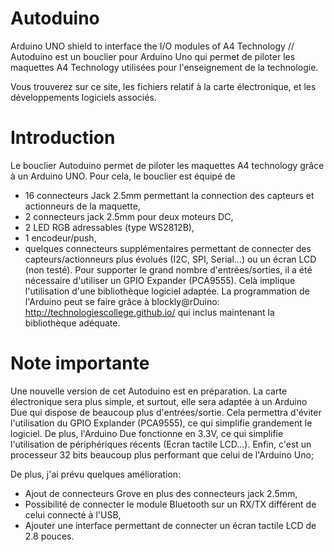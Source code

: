 # Autoduino

Arduino UNO shield to interface the I/O modules of A4 Technology // Autoduino est un bouclier pour Arduino Uno qui permet de piloter les maquettes A4 Technology utilisées pour l'enseignement de la technologie.


Vous trouverez sur ce site, les fichiers relatif à la carte électronique, et les développements logiciels associés.

# Introduction
Le bouclier Autoduino permet de piloter les maquettes A4 technology grâce à un Arduino UNO. Pour cela, le bouclier est équipé de 
- 16 connecteurs Jack 2.5mm permettant la connection des capteurs et actionneurs de la maquette,
- 2 connecteurs jack 2.5mm pour deux moteurs DC,
- 2 LED RGB adressables (type WS2812B),
- 1 encodeur/push,
- quelques connecteurs supplémentaires permettant de connecter des capteurs/actionneurs plus évolués (I2C, SPI, Serial...) ou un écran LCD (non testé).
Pour supporter le grand nombre d'entrées/sorties, il a été nécessaire d'utiliser un GPIO Expander (PCA9555). Celà implique l'utilisation d'une bibliothèque logiciel adaptée.
La programmation de l'Arduino peut se faire grâce à blockly@rDuino: http://technologiescollege.github.io/ qui inclus maintenant la bibliothèque adéquate.

# Note importante
Une nouvelle version de cet Autoduino est en préparation. La carte électronique sera plus simple, et surtout, elle sera adaptée à un Arduino Due qui dispose de beaucoup plus d'entrées/sortie. Cela permettra d'éviter l'utilisation du GPIO Explander (PCA9555), ce qui simplifie grandement le logiciel.
De plus, l'Arduino Due fonctionne en 3.3V, ce qui simplifie l'utilisation de périphériques récents (Ecran tactile LCD...).
Enfin, c'est un processeur 32 bits beaucoup plus performant que celui de l'Arduino Uno;

De plus, j'ai prévu quelques amélioration:
- Ajout de connecteurs Grove en plus des connecteurs jack 2.5mm,
- Possibilité de connecter le module Bluetooth sur un RX/TX différent de celui connecté à l'USB,
- Ajouter une interface permettant de connecter un écran tactile LCD de 2.8 pouces.
